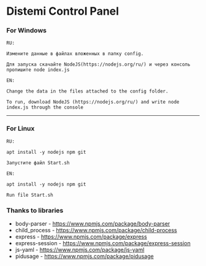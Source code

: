 
Distemi Control Panel
=====================

### For Windows

	RU:

	Измените данные в файлах вложенных в папку config.

	Для запуска скачайте NodeJS(https://nodejs.org/ru/) и через консоль пропишите node index.js

	EN:

	Change the data in the files attached to the config folder.

	To run, download NodeJS (https://nodejs.org/ru/) and write node index.js through the console

---

### For Linux

	RU:

	apt install -y nodejs npm git

	Запустите файл Start.sh

	EN:

	apt install -y nodejs npm git

	Run file Start.sh



### Thanks to libraries

- body-parser     - https://www.npmjs.com/package/body-parser
- child_process   - https://www.npmjs.com/package/child-process
- express         - https://www.npmjs.com/package/express
- express-session - https://www.npmjs.com/package/express-session
- js-yaml         - https://www.npmjs.com/package/js-yaml
- pidusage        - https://www.npmjs.com/package/pidusage